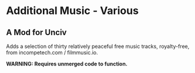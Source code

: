 # Additional Music - Various
## A Mod for Unciv

Adds a selection of thirty relatively peaceful free music tracks, royalty-free, from incompetech.com / filmmusic.io.

**WARNING: Requires unmerged code to function.**
